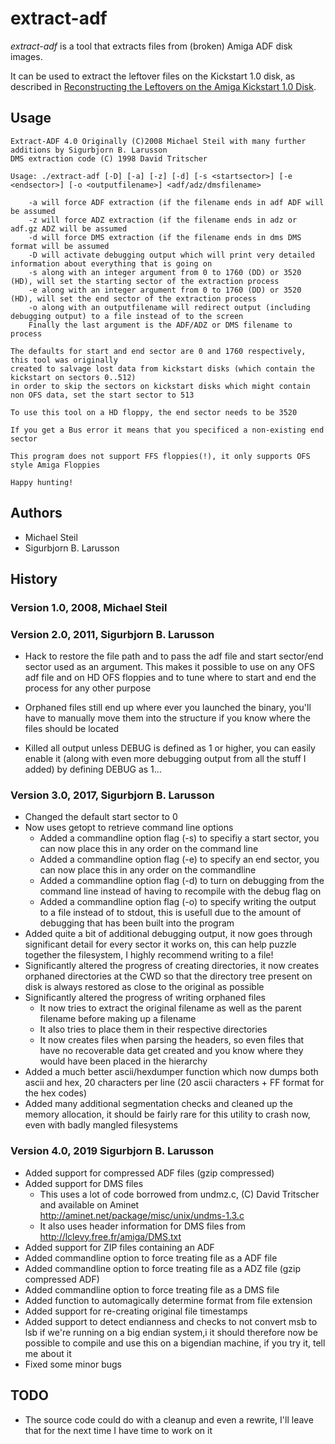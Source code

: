# extract-adf

*extract-adf* is a tool that extracts files from (broken) Amiga ADF disk images.

It can be used to extract the leftover files on the Kickstart 1.0 disk, as described in <a href="http://www.pagetable.com/?p=34">Reconstructing the Leftovers on the Amiga Kickstart 1.0 Disk</a>.

## Usage

	Extract-ADF 4.0 Originally (C)2008 Michael Steil with many further additions by Sigurbjorn B. Larusson
	DMS extraction code (C) 1998 David Tritscher
	
	Usage: ./extract-adf [-D] [-a] [-z] [-d] [-s <startsector>] [-e <endsector>] [-o <outputfilename>] <adf/adz/dmsfilename>
	
		-a will force ADF extraction (if the filename ends in adf ADF will be assumed
		-z will force ADZ extraction (if the filename ends in adz or adf.gz ADZ will be assumed
		-d will force DMS extraction (if the filename ends in dms DMS format will be assumed
		-D will activate debugging output which will print very detailed information about everything that is going on
		-s along with an integer argument from 0 to 1760 (DD) or 3520 (HD), will set the starting sector of the extraction process
		-e along with an integer argument from 0 to 1760 (DD) or 3520 (HD), will set the end sector of the extraction process
		-o along with an outputfilename will redirect output (including debugging output) to a file instead of to the screen
		Finally the last argument is the ADF/ADZ or DMS filename to process
	
	The defaults for start and end sector are 0 and 1760 respectively, this tool was originally
	created to salvage lost data from kickstart disks (which contain the kickstart on sectors 0..512)
	in order to skip the sectors on kickstart disks which might contain non OFS data, set the start sector to 513
	
	To use this tool on a HD floppy, the end sector needs to be 3520
	
	If you get a Bus error it means that you specificed a non-existing end sector
	
	This program does not support FFS floppies(!), it only supports OFS style Amiga Floppies
	
	Happy hunting!


## Authors

* Michael Steil
* Sigurbjorn B. Larusson

## History

### Version 1.0, 2008, Michael Steil

### Version 2.0, 2011, Sigurbjorn B. Larusson

* Hack to restore the file path and to pass the adf file and start sector/end sector used as an argument. This makes it possible to use on any OFS adf file and on HD OFS floppies and to tune where to start and end the process for any other purpose

* Orphaned files still end up where ever you launched the binary, you'll have to manually move them into the structure if you know where the files should be located
 
* Killed all output unless DEBUG is defined as 1 or higher, you can easily enable it (along with even more debugging output from all the stuff I added) by defining DEBUG as 1...

### Version 3.0, 2017, Sigurbjorn B. Larusson

* Changed the default start sector to 0
* Now uses getopt to retrieve command line options
	* Added a commandline option flag (-s) to specifiy a start sector, you can now place this in any order on the command line
	* Added a commandline option flag (-e) to specify an end sector, you can now place this in any order on the commandline
	* Added a commandline option flag (-d) to turn on debugging from the command line instead of having to recompile with the debug flag on
	* Added a commandline option flag (-o) to specify writing the output to a file instead of to stdout, this is usefull due to the amount of debugging that has been built into the program
* Added quite a bit of additional debugging output, it now goes through significant detail for every sector it works on, this can help puzzle together the filesystem, I highly recommend writing to a file!
* Significantly altered the progress of creating directories, it now creates orphaned directories at the CWD so that the directory tree present on disk is always restored as close to the original as possible
* Significantly altered the progress of writing orphaned files
	* It now tries to extract the original filename as well as the parent filename before making up a filename
	* It also tries to place them in their respective directories
	* It now creates files when parsing the headers, so even files that have no recoverable data get created and you know where they would have been placed in the hierarchy
* Added a much better ascii/hexdumper function which now dumps both ascii and hex, 20 characters per line (20 ascii characters + FF format for the hex codes)
* Added many additional segmentation checks and cleaned up the memory allocation, it should be fairly rare for this utility to crash now, even with badly mangled filesystems

### Version 4.0, 2019 Sigurbjorn B. Larusson

* Added support for compressed ADF files (gzip compressed)
* Added support for DMS files
	*    This uses a lot of code borrowed from undmz.c, (C) David Tritscher and available on Aminet http://aminet.net/package/misc/unix/undms-1.3.c
	*    It also uses header information for DMS files from http://lclevy.free.fr/amiga/DMS.txt
* Added support for ZIP files containing an ADF
* Added commandline option to force treating file as a ADF file
* Added commandline option to force treating file as a ADZ file (gzip compressed ADF)
* Added commandline option to force treating file as a DMS file
* Added function to automagically determine format from file extension
* Added support for re-creating original file timestamps
* Added support to detect endianness and checks to not convert msb to lsb if we're running on a big endian system,i it should therefore now be possible to compile and use this on a bigendian machine, if you try it, tell me about it
* Fixed some minor bugs

## TODO
* The source code could do with a cleanup and even a rewrite, I'll leave that for the next time I have time to work on it
